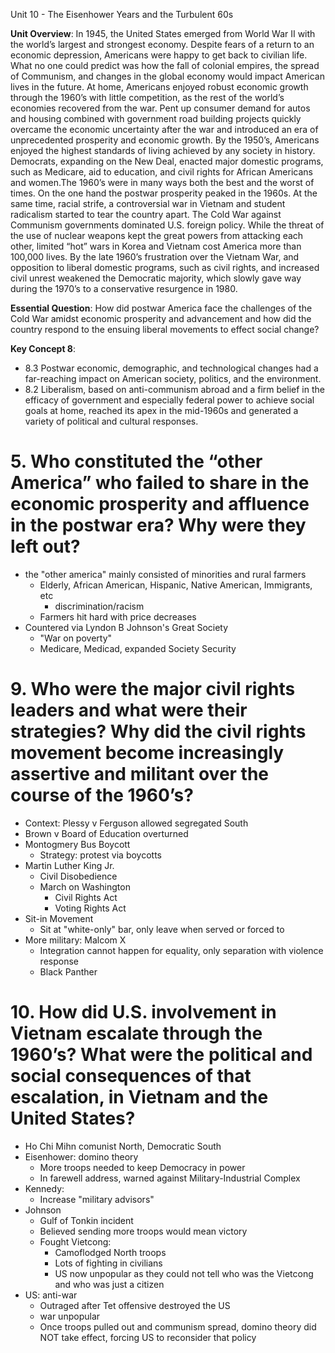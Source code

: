 Unit 10 - The Eisenhower Years and the Turbulent 60s

**Unit Overview**:  In 1945, the United States emerged from World War II with the world’s largest and strongest economy. Despite fears of a return to an economic depression, Americans were happy to get back to civilian life. What no one could predict was how the fall of colonial empires, the spread of Communism, and changes in the global economy would impact American lives in the future.
    At home, Americans enjoyed robust economic growth through the 1960’s with little competition, as the rest of the world’s economies recovered from the war. Pent up consumer demand for autos and housing combined with government road building projects quickly overcame the economic uncertainty after the war and introduced an era of unprecedented prosperity and economic growth. By the 1950’s, Americans enjoyed the highest standards of living achieved by any society in history. 
Democrats, expanding on the New Deal, enacted major domestic programs, such as Medicare, aid to education, and civil rights for African Americans and women.The 1960’s were in many ways both the best and the worst of times. On the one hand the postwar prosperity peaked in the 1960s. At the same time, racial strife, a controversial war in Vietnam and student radicalism started to tear the country apart. The Cold War against Communism governments dominated U.S. foreign policy. While the threat of the use of nuclear weapons kept the great powers from attacking each other, limited “hot” wars in Korea and Vietnam cost America more than 100,000 lives. By the late 1960’s frustration over the Vietnam War, and opposition to liberal domestic programs, such as civil rights, and increased civil unrest weakened the Democratic majority, which slowly gave way during the 1970’s to a conservative resurgence in 1980.

**Essential Question**: How did postwar America face the challenges of the Cold War amidst economic prosperity and advancement and how did the country respond to the ensuing liberal movements to effect social change?

**Key Concept 8**:
- 8.3   Postwar economic, demographic, and technological changes had a far-reaching impact on American society, politics, and the environment.
- 8.2   Liberalism, based on anti-communism abroad and a firm belief in the efficacy of government and especially federal power to achieve social goals at home, reached its apex in the mid-1960s and generated a variety of political and cultural responses.

# 5. Who constituted the “other America” who failed to share in the economic prosperity and affluence in the postwar era? Why were they left out?
- the "other america" mainly consisted of minorities and rural farmers
	- Elderly, African American, Hispanic, Native American, Immigrants, etc
		- discrimination/racism
	- Farmers hit hard with price decreases
- Countered via Lyndon B Johnson's Great Society
	- "War on poverty"
	- Medicare, Medicad, expanded Society Security
		

# 9.  Who were the major civil rights leaders and what were their strategies? Why did the civil rights movement become increasingly assertive and militant over the course of the 1960’s?
- Context: Plessy v Ferguson allowed segregated South
- Brown v Board of Education overturned
- Montogmery Bus Boycott
	- Strategy: protest via boycotts
- Martin Luther King Jr.
	- Civil Disobedience
	- March on Washington
		- Civil Rights Act
		- Voting Rights Act
- Sit-in Movement
	- Sit at "white-only" bar, only leave when served or forced to
- More military: Malcom X
	- Integration cannot happen for equality, only separation with violence response
	- Black Panther

# 10. How did U.S. involvement in Vietnam escalate through the 1960’s? What were the political and social consequences of that escalation, in Vietnam and the United States?
- Ho Chi Mihn comunist North, Democratic South
- Eisenhower: domino theory
	- More troops needed to keep Democracy in power
	- In farewell address, warned against Military-Industrial Complex
- Kennedy:
	- Increase "military advisors"
- Johnson
	- Gulf of Tonkin incident
	- Believed sending more troops would mean victory
	- Fought Vietcong:
		- Camoflodged North troops
		- Lots of fighting in civilians
		- US now unpopular as they could not tell who was the Vietcong and who was just a citizen
- US: anti-war
	- Outraged after Tet offensive destroyed the US
	- war unpopular
	- Once troops pulled out and communism spread, domino theory did NOT take effect, forcing US to reconsider that policy
